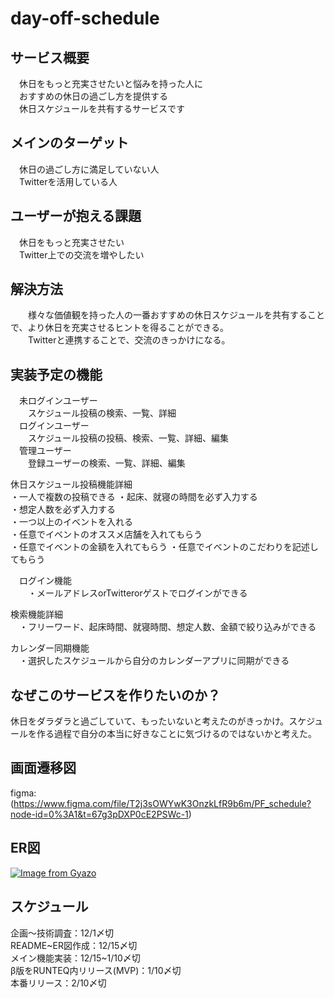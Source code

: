 # day-off-schedule

## サービス概要  
　休日をもっと充実させたいと悩みを持った人に  
　おすすめの休日の過ごし方を提供する  
　休日スケジュールを共有するサービスです  

## メインのターゲット　  
　休日の過ごし方に満足していない人  
　Twitterを活用している人  

## ユーザーが抱える課題  
　休日をもっと充実させたい  
　Twitter上での交流を増やしたい  

## 解決方法  
　　様々な価値観を持った人の一番おすすめの休日スケジュールを共有することで、より休日を充実させるヒントを得ることができる。  
　　Twitterと連携することで、交流のきっかけになる。  

## 実装予定の機能  
　未ログインユーザー  
　　スケジュール投稿の検索、一覧、詳細  
　ログインユーザー  
　　スケジュール投稿の投稿、検索、一覧、詳細、編集  
　管理ユーザー  
　　登録ユーザーの検索、一覧、詳細、編集  

 休日スケジュール投稿機能詳細  
  ・一人で複数の投稿できる
  ・起床、就寝の時間を必ず入力する  
  ・想定人数を必ず入力する  
  ・一つ以上のイベントを入れる  
  ・任意でイベントのオススメ店舗を入れてもらう  
  ・任意でイベントの金額を入れてもらう 
  ・任意でイベントのこだわりを記述してもらう  

　ログイン機能  
　　・メールアドレスorTwitterorゲストでログインができる

  検索機能詳細  
  　・フリーワード、起床時間、就寝時間、想定人数、金額で絞り込みができる  

  カレンダー同期機能  
  　・選択したスケジュールから自分のカレンダーアプリに同期ができる  

## なぜこのサービスを作りたいのか？  
休日をダラダラと過ごしていて、もったいないと考えたのがきっかけ。スケジュールを作る過程で自分の本当に好きなことに気づけるのではないかと考えた。  

## 画面遷移図
  figma: (https://www.figma.com/file/T2j3sOWYwK3OnzkLfR9b6m/PF_schedule?node-id=0%3A1&t=67g3pDXP0cE2PSWc-1)

## ER図
 [![Image from Gyazo](https://i.gyazo.com/6075985e6be58037508f542fa2ad7c07.png)](https://gyazo.com/6075985e6be58037508f542fa2ad7c07)

## スケジュール  
企画〜技術調査：12/1〆切  
README~ER図作成：12/15〆切  
メイン機能実装：12/15~1/10〆切  
β版をRUNTEQ内リリース(MVP)：1/10〆切  
本番リリース：2/10〆切  